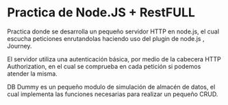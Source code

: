 <h1>Practica de Node.JS + RestFULL</h1>

Practica donde se desarrolla un pequeño servidor HTTP en node.js, el cual escucha peticiones enrutandolas haciendo uso del plugin de node.js , Journey.

El servidor utiliza una autenticación básica, por medio de la cabecera HTTP Authorization, en el cual se comprueba en cada petición si podemos atender la misma.

DB Dummy es un pequeño modulo de simulación de almacén de datos, el cual implementa las funciones necesarias para realizar un pequeño CRUD.